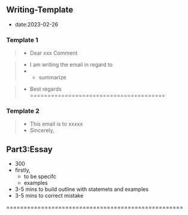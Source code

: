 ## Writing-Template
* date:2023-02-26


### Template 1
> * Dear  xxx Comment

> * I am writing the email in regard to 
> * + summarize

> * Best regards
=======================================
### Template 2
> * This email is to xxxxx
> * Sincerely,


## Part3:Essay

* 300
* firstly, 
  * to be specifc 
  * examples
* 3-5 mins to build outline with statemets and examples
* 3-5 mins to correct mistake


===================================================


